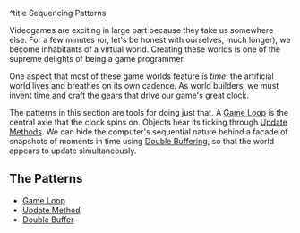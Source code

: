 ^title Sequencing Patterns

Videogames are exciting in large part because they take us somewhere else. For a few minutes (or, let's be honest with ourselves, much longer), we become inhabitants of a virtual world. Creating these worlds is one of the supreme delights of being a game programmer.

One aspect that most of these game worlds feature is *time*: the artificial world lives and breathes on its own cadence. As world builders, we must invent time and craft the gears that drive our game's great clock.

The patterns in this section are tools for doing just that. A [Game Loop](game-loop.html) is the central axle that the clock spins on. Objects hear its ticking through [Update Methods](update-method.html). We can hide the computer's sequential nature behind a facade of snapshots of moments in time using [Double Buffering](double-buffer.html), so that the world appears to update simultaneously.

## The Patterns

* [Game Loop](game-loop.html)
* [Update Method](update-method.html)
* [Double Buffer](double-buffer.html)
